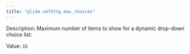 ```yaml
---
title: "glide.xmlhttp.max_choices"
---
```


Description: Maximum number of items to show for a dynamic drop-down choice list:

Value: `15`